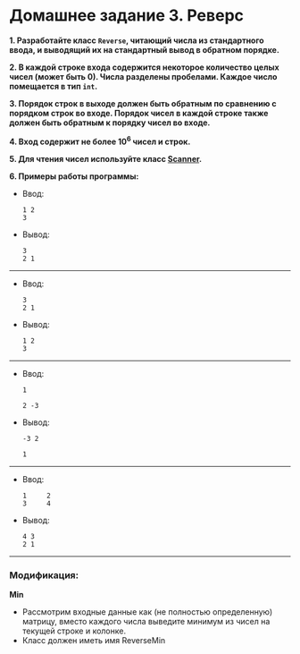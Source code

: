 # Домашнее задание 3. Реверс
**1. Разработайте класс `Reverse`, читающий числа из стандартного ввода, и выводящий их на стандартный вывод в обратном порядке.**

**2. В каждой строке входа содержится некоторое количество целых чисел (может быть 0). Числа разделены пробелами. Каждое число помещается в тип `int`.**

**3. Порядок строк в выходе должен быть обратным по сравнению с порядком строк во входе. Порядок чисел в каждой строке также должен быть обратным к порядку чисел во входе.**

**4. Вход содержит не более 10<sup>6</sup> чисел и строк.**

**5. Для чтения чисел используйте класс [Scanner](https://docs.oracle.com/en/java/javase/11/docs/api/java.base/java/util/Scanner.html).**

**6. Примеры работы программы:**
* Ввод:

      1 2
      3
* Вывод:

      3
      2 1
___
* Ввод:

      3
      2 1
* Вывод:

      1 2
      3
___
* Ввод:

      1

      2 -3
* Вывод:

      -3 2

      1
___
* Ввод:

      1     2
      3     4
* Вывод:

      4 3
      2 1
___

### Модификация:
**Min**
- Рассмотрим входные данные как (не полностью определенную) матрицу, вместо каждого числа выведите минимум из чисел на текущей строке и колонке.
- Класс должен иметь имя ReverseMin


